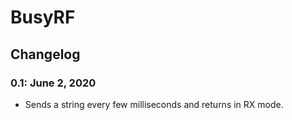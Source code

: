 # BusyRF

## Changelog

### 0.1: June 2, 2020  
* Sends a string every few milliseconds and returns in RX mode.